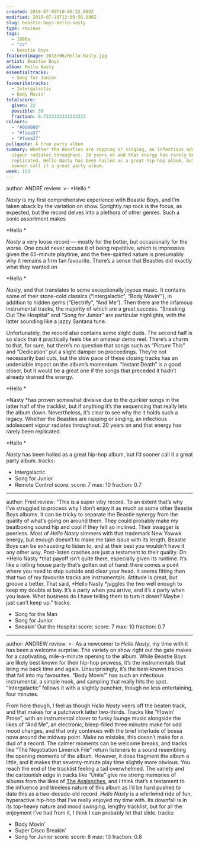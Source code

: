 ```yaml
---
created: 2018-07-05T10:00:22.000Z
modified: 2018-07-10T12:09:56.000Z
slug: beastie-boys-hello-nasty
type: reviews
tags:
  - 1990s
  - "22"
  - beastie boys
featuredimage: 2018/06/Hello-Nasty.jpg
artist: Beastie Boys
album: Hello Nasty
essentialtracks:
  - Song for Junior
favouritetracks:
  - Intergalactic
  - Body Movin'
totalscore:
  given: 22
  possible: 30
  fraction: 0.7333333333333333
colours:
  - "#000000"
  - "#faea37"
  - "#faea37"
pullquote: A true party album
summary: Whether the Beasties are rapping or singing, an infectious adolescent
  vigour radiates throughout. 20 years on and that energy has rarely been
  replicated. Hello Nasty has been hailed as a great hip-hop album, but I'd
  sooner call it a great party album.
week: 153
---
```

author: ANDRÉ
review: >-
  *Hello *

  *Nasty* is my first comprehensive experience with Beastie Boys, and I’m taken aback by the variation on show. Sprightly rap rock is the focus, as expected, but the record delves into a plethora of other genres. Such a sonic assortment makes

  *Hello *

  *Nasty* a very loose record — mostly for the better, but occasionally for the worse. One could never accuse it of being repetitive, which is impressive given the 65-minute playtime, and the free-spirited nature is presumably why it remains a firm fan favourite. There’s a sense that Beasties did exactly what they wanted on

  *Hello *

  *Nasty*, and that translates to some exceptionally joyous music. It contains some of their stone-cold classics (“Intergalactic”, “Body Movin’”), in addition to hidden gems (“Electrify”, “And Me”). Then there are the infamous instrumental tracks, the majority of which are a great success. “Sneaking Out The Hospital” and “Song for Junior” are particular highlights, with the latter sounding like a jazzy Santana tune.

  Unfortunately, the record also contains some slight duds. The second half is so slack that it practically feels like an amateur demo reel. There’s a charm to that, for sure, but there’s no question that songs such as “Picture This” and “Dedication” put a slight damper on proceedings. They’re not necessarily bad cuts, but the slow pace of these closing tracks has an undeniable impact on the album’s momentum. “Instant Death” is a good closer, but it would be a great one if the songs that preceded it hadn’t already drained the energy.

  *Hello *

  *Nasty *has proven somewhat divisive due to the quirkier songs in the latter half of the tracklist, but if anything it’s the sequencing that really lets the album down. Nevertheless, it’s clear to see why the it holds such a legacy. Whether the Beasties are rapping or singing, an infectious adolescent vigour radiates throughout. 20 years on and that energy has rarely been replicated.

  *Hello *

  *Nasty* has been hailed as a great hip-hop album, but I’d sooner call it a great party album.
tracks:
  - Intergalactic
  - ­­Song for Junior
  - ­­Remote Control
score:
  score: 7
  max: 10
  fraction: 0.7
---
author: Fred
review: "This is a super viby record. To an extent that’s why I’ve struggled to
  process why I don’t enjoy it as much as some other Beastie Boys albums. It can
  be tricky to separate the Beastie synergy from the quality of what’s going on
  around them. They could probably make my beatboxing sound hip and cool if they
  felt so inclined. Their swagger is peerless. Most of *Hello Nasty* simmers
  with that trademark New Yawwk energy, but enough doesn’t to make me take issue
  with its length. Beastie Boys can be exhausting to listen to, and at their
  best you wouldn’t have it any other way. Post-listen crashes are just a
  testament to their quality. On *Hello Nasty *that payoff isn’t quite there,
  especially given its runtime. It’s like a rolling house party that’s gotten
  out of hand: there comes a point where you need to step outside and clear your
  head. It seems fitting then that two of my favourite tracks are instrumentals.
  Attitude is great, but groove a better. That said, *Hello Nasty *juggles the
  two well enough to keep my doubts at bay. It’s a party when you arrive, and
  it’s a party when you leave. What business do I have telling them to turn it
  down? Maybe I just can’t keep up."
tracks:
  - Song for the Man
  - ­­Song for Junior
  - ­­Sneakin’ Out the Hospital
score:
  score: 7
  max: 10
  fraction: 0.7
---
author: ANDREW
review: >-
  As a newcomer to *Hello Nasty*, my time with it has been a welcome surprise.
  The variety on show right out the gate makes for a captivating, mile-a-minute
  opening to the album. While Beastie Boys are likely best known for their
  hip-hop prowess, it’s the instrumentals that bring me back time and again.
  Unsurprisingly, it’s the best-known tracks that fall into my favourites. “Body
  Movin'” has such an infectious instrumental, a simple hook, and sampling that
  really hits the spot. “Intergalactic” follows it with a slightly punchier,
  though no less entertaining, four minutes.

  From here though, I feel as though *Hello Nasty* veers off the beaten track, and that makes for a patchwork latter two-thirds. Tracks like “Flowin’ Prose”, with an instrumental closer to funky lounge music alongside the likes of “And Me”, an electronic, bleep-filled three minutes make for odd mood changes, and that only continues with the brief interlude of bossa nova around the midway point. Make no mistake, this doesn’t make for a dud of a record. The calmer moments can be welcome breaks, and tracks like “The Negotiation Limerick File” return listeners to a sound resembling the opening moments of the album. However, it does fragment the album a little, and it makes that seventy-minute play time slightly more obvious. You reach the end of the tracklist feeling a tad overwhelmed. The variety and the cartoonish edge in tracks like “Unite” give me strong memories of albums from the likes of [The Avalanches](<https://audioxide.com/reviews/the-avalanches-wildflower/>), and I think that’s a testament to the influence and timeless nature of this album as I’d be hard pushed to date this as a two-decade-old record. *Hello Nasty* is a whirlwind ride of fun, hyperactive hip-hop that I’ve really enjoyed my time with. Its downfall is in its top-heavy nature and mood swinging, lengthy tracklist, but for all the enjoyment I’ve had from it, I think I can probably let that slide.
tracks:
  - Body Movin’
  - ­­Super Disco Breakin’
  - ­­Song for Junior
score:
  score: 8
  max: 10
  fraction: 0.8

